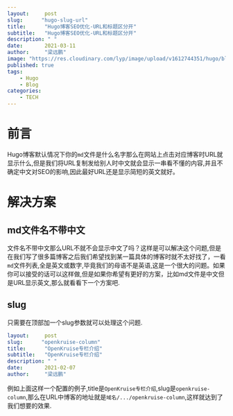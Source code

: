 ```yaml
---
layout:     post 
slug:      "hugo-slug-url"
title:      "Hugo博客SEO优化-URL和标题区分开"
subtitle:   "Hugo博客SEO优化-URL和标题区分开"
description: " "
date:       2021-03-11
author:     "梁远鹏"
image: "https://res.cloudinary.com/lyp/image/upload/v1612744351/hugo/blog.github.io/pexels-bruno-cervera-6032877.jpg"
published: true
tags:
    - Hugo
    - Blog
categories: 
    - TECH
---  
```


# 前言  

Hugo博客默认情况下你的`md`文件是什么名字那么在网站上点击对应博客时URL就显示什么,但是我们将URL复制发给别人时中文就会显示一串看不懂的内容,并且不确定中文对SEO的影响,因此最好URL还是显示简短的英文就好。  

# 解决方案  

## md文件名不带中文  

文件名不带中文那么URL不就不会显示中文了吗？这样是可以解决这个问题,但是在我们写了很多篇博客之后我们希望找到某一篇具体的博客时就不太好找了，一看`md`文件列表,全是英文或数字,毕竟我们的母语不是英语,这是一个很大的问题。如果你可以接受的话可以这样做,但是如果你希望有更好的方案，比如md文件是中文但是URL显示英文,那么就看看下一个方案吧.  

## slug  

只需要在顶部加一个slug参数就可以处理这个问题.  

```yaml
layout:     post 
slug:      "openkruise-column"
title:      "OpenKruise专栏介绍"
subtitle:   "OpenKruise专栏介绍"
description: " "
date:       2021-02-07
author:     "梁远鹏"
```

例如上面这样一个配置的例子,title是`OpenKruise专栏介绍`,slug是`openkruise-column`,那么在URL中博客的地址就是`域名/.../openkruise-column`,这样就达到了我们想要的效果.
